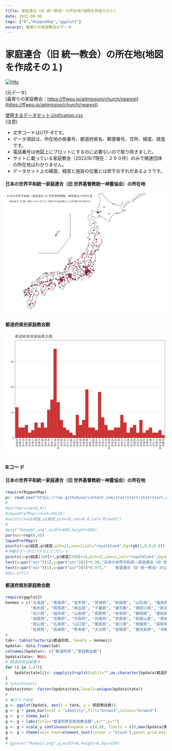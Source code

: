 ```yaml
---
title: 家庭連合（旧 統一教会）の所在地(地図を作成その１)
date: 2022-08-08
tags: ["R","NipponMap","ggplot2"]
excerpt: 最寄りの家庭教会のデータ
---
```


# 家庭連合（旧 統一教会）の所在地(地図を作成その１)

[![Hits](https://hits.seeyoufarm.com/api/count/incr/badge.svg?url=https%3A%2F%2Fgitpress.io%2F%40statrstart%2FUnification02&count_bg=%2379C83D&title_bg=%23555555&icon=&icon_color=%23E7E7E7&title=hits&edge_flat=false)](https://hits.seeyoufarm.com) 

(元データ)  
[最寄りの家庭教会：https://ffwpu.jp/admission/church/nearest](https://ffwpu.jp/admission/church/nearest)  

[使用するデータセット:Unification.csv](https://raw.githubusercontent.com/statrstart/statrstart.github.com/master/source/data/Unification.csv)  
(注意)  
- 文字コードはUTF-8です。
- データ項目は、所在地の県番号、都道府県名、郵便番号、住所、緯度、経度です。
- 電話番号は地図上にプロットにするのに必要ないので取り除きました。
- サイトに載っている家庭教会（2022/8/7現在：２９０件）のみで関連団体の所在地はわかりません。
- データセット上の緯度、経度と施設の位置とは若干のずれがあるようです。

#### 日本の世界平和統一家庭連合（旧 世界基督教統一神霊協会）の所在地

![](https://raw.githubusercontent.com/statrstart/statrstart.github.com/master/source/images/Tkmap01.png)


#### 都道府県別家庭教会数

![](https://raw.githubusercontent.com/statrstart/statrstart.github.com/master/source/images/Tkmap11.png)


### Rコード

#### 日本の世界平和統一家庭連合（旧 世界基督教統一神霊協会）の所在地

```R
require(NipponMap)
p<- read.csv("https://raw.githubusercontent.com/statrstart/statrstart.github.com/master/source/data/Unification.csv")
#
#par(mar=rep(0,4))
#JapanPrefMap(inset=FALSE)
#points(x=p$経度,p$緯度,pch=16,cex=0.8,col="brown3")
#
#png("Tkmap01.png",width=800,height=600)
par(mar=rep(0,4))
JapanPrefMap()
points(x=p$経度,p$緯度,pch=21,cex=1,col="royalblue4",bg=rgb(1,0,0,0.8))
#沖縄のデータだけずらしてプロット
points(x=p$経度[290]+7,p$緯度[290]+14,pch=21,cex=1,col="royalblue4",bg=rgb(1,0,0,0.8))
text(x=par("usr")[1],y=par("usr")[4]*0.99,"日本の世界平和統一家庭連合（旧 世界基督教統一神霊協会）の所在地",cex=1.2,pos=4)
text(x=par("usr")[1],y=par("usr")[4]*0.975,"    家庭連合（旧 統一教会）の公式サイト「最寄りの家庭教会」から作成(2022年8月)",pos=4)
#dev.off()
```

#### 都道府県別家庭教会数

```R
require(ggplot2)
kenmei = c("北海道", "青森県", "岩手県", "宮城県", "秋田県", "山形県", "福島県", "茨城県",
           "栃木県", "群馬県", "埼玉県", "千葉県", "東京都", "神奈川県", "新潟県", "富山県",
           "石川県", "福井県", "山梨県", "長野県", "岐阜県", "静岡県", "愛知県", "三重県",
           "滋賀県", "京都府", "大阪府", "兵庫県", "奈良県", "和歌山県", "鳥取県", "島根県",
           "岡山県", "広島県", "山口県", "徳島県", "香川県", "愛媛県", "高知県", "福岡県",
           "佐賀県", "長崎県", "熊本県", "大分県", "宮崎県", "鹿児島県", "沖縄県")
#
tab<- table(factor(p$都道府県, levels = kenmei))
bpdata<- data.frame(tab)
colnames(bpdata)<- c("都道府県","家庭教会数")
bpdata$tate<- NULL
# 都道府県名縦書き
for (i in 1:47){
	bpdata$tate[i]<- sapply(strsplit(split="",as.character(bpdata$都道府県)[i]), paste, collapse="\n")
}
# tateのlevels
bpdata$tate<- factor(bpdata$tate,levels=unique(bpdata$tate))
#
# 棒グラフ作成
g <- ggplot(bpdata, aes(x = tate, y = 家庭教会数)) 
g <- g + geom_bar(stat = "identity",fill="brown3",colour="brown3")
g <- g + theme_bw()
g <- g + labs(title="都道府県別家庭教会数",x="",y="")
g <- g + scale_y_continuous(expand = c(0,0), limits = c(0,max(bpdata$家庭教会数)*1.1))
g <- g + theme(axis.text=element_text(colour = "black"),panel.grid.major.x = element_blank())
g
# ggsave("Tkmap11.png",g,width=8,height=6,dpi=150)
```

